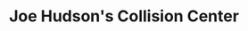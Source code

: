---
title: "Joe Hudson's Collision Center"
url: /winchester/joe-hudsons-collision-center/
shop: car repair
---